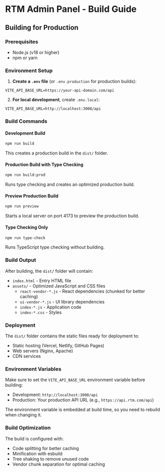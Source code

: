 # RTM Admin Panel - Build Guide

## Building for Production

### Prerequisites
- Node.js (v18 or higher)
- npm or yarn

### Environment Setup

1. **Create a `.env` file** (or `.env.production` for production builds):
```env
VITE_API_BASE_URL=https://your-api-domain.com/api
```

2. **For local development**, create `.env.local`:
```env
VITE_API_BASE_URL=http://localhost:3000/api
```

### Build Commands

#### Development Build
```bash
npm run build
```
This creates a production build in the `dist/` folder.

#### Production Build with Type Checking
```bash
npm run build:prod
```
Runs type checking and creates an optimized production build.

#### Preview Production Build
```bash
npm run preview
```
Starts a local server on port 4173 to preview the production build.

#### Type Checking Only
```bash
npm run type-check
```
Runs TypeScript type checking without building.

### Build Output

After building, the `dist/` folder will contain:
- `index.html` - Entry HTML file
- `assets/` - Optimized JavaScript and CSS files
  - `react-vendor-*.js` - React dependencies (chunked for better caching)
  - `ui-vendor-*.js` - UI library dependencies
  - `index-*.js` - Application code
  - `index-*.css` - Styles

### Deployment

The `dist/` folder contains the static files ready for deployment to:
- Static hosting (Vercel, Netlify, GitHub Pages)
- Web servers (Nginx, Apache)
- CDN services

### Environment Variables

Make sure to set the `VITE_API_BASE_URL` environment variable before building:
- Development: `http://localhost:3000/api`
- Production: Your production API URL (e.g., `https://api.rtm.com/api`)

The environment variable is embedded at build time, so you need to rebuild when changing it.

### Build Optimization

The build is configured with:
- Code splitting for better caching
- Minification with esbuild
- Tree shaking to remove unused code
- Vendor chunk separation for optimal caching

